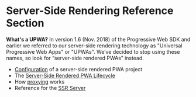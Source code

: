 # Server-Side Rendering Reference Section

<div class="c-callout">
  <p>
    <strong>What's a UPWA?</strong> In version 1.6 (Nov. 2018) of the Progressive Web SDK and earlier we referred to our server-side rendering technology as "Universal Progressive Web Apps" or "UPWAs". We’ve decided to stop using these names, so look for “server-side rendered PWAs” instead.
  </p>
</div>

* [Configuration](configuration) of a server-side rendered PWA project
* The [Server-Side Rendered PWA Lifecycle](lifecycle)
* How [proxying](../../guides/proxying) works
* Reference for the [SSR Server](ssr-server)

